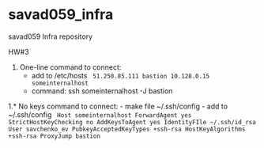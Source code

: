 # savad059_infra
savad059 Infra repository

HW#3
1. One-line command to connect:
	- add to /etc/hosts
	  <code>
	   51.250.85.111 bastion
	   10.128.0.15   someinternalhost
	  </code>
	- command:
	ssh someinternalhost -J bastion

1.* No keys command to connect:
	- make file ~/.ssh/config
	- add to ~/.ssh/config
	  <code>
	Host someinternalhost
	        ForwardAgent yes
        	StrictHostKeyChecking no
        	AddKeysToAgent yes
        	IdentityFIle ~/.ssh/id_rsa
        	User savchenko_ev
        	PubkeyAcceptedKeyTypes +ssh-rsa
        	HostKeyAlgorithms +ssh-rsa
        	ProxyJump bastion
          </code>

